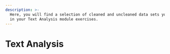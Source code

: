 ```yaml
---
description: >-
  Here, you will find a selection of cleaned and uncleaned data sets you can use
  in your Text Analysis module exercises.
---
```


# Text Analysis

